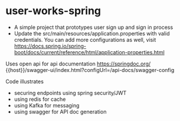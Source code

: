 # user-works-spring
* A simple project that prototypes user sign up and sign in process
* Update the src/main/resources/application.properties with valid credentials. You can add more configurations as well, visit https://docs.spring.io/spring-boot/docs/current/reference/html/application-properties.html

Uses open api for api documentation https://springdoc.org/
{{host}}/swagger-ui/index.html?configUrl=/api-docs/swagger-config

Code illustrates
- securing endpoints using spring security/JWT
- using redis for cache
- using Kafka for messaging
- using swagger for API doc generation

